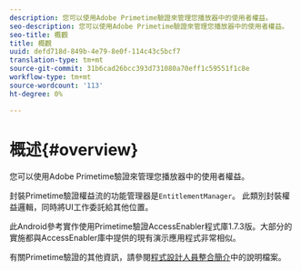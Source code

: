 ```yaml
---
description: 您可以使用Adobe Primetime驗證來管理您播放器中的使用者權益。
seo-description: 您可以使用Adobe Primetime驗證來管理您播放器中的使用者權益。
seo-title: 概觀
title: 概觀
uuid: defd718d-849b-4e79-8e0f-114c43c5bcf7
translation-type: tm+mt
source-git-commit: 31b6cad26bcc393d731080a70eff1c59551f1c8e
workflow-type: tm+mt
source-wordcount: '113'
ht-degree: 0%

---
```



# 概述{#overview}

您可以使用Adobe Primetime驗證來管理您播放器中的使用者權益。

封裝Primetime驗證權益流的功能管理器是`EntitlementManager`。 此類別封裝權益邏輯，同時將UI工作委託給其他位置。

此Android參考實作使用Primetime驗證AccessEnabler程式庫1.7.3版。大部分的實施都與AccessEnabler庫中提供的現有演示應用程式非常相似。

有關Primetime驗證的其他資訊，請參閱[程式設計人員整合簡介](https://tve.helpdocsonline.com/introduction-to-programmer-integration)中的說明檔案。
